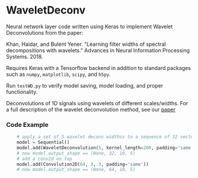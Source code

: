 # WaveletDeconv
Neural network layer code written using Keras to implement Wavelet Deconvolutions from the paper:

Khan, Haidar, and Bulent Yener. "Learning filter widths of spectral decompositions with wavelets." Advances in Neural Information Processing Systems. 2018.

Requires Keras with a Tensorflow backend in addition to standard packages such as `numpy`, `matplotlib`, `scipy`, and `h5py`.

Run `testWD.py` to verify model saving, model loading, and proper functionality.

Deconvolutions of 1D signals using wavelets of different scales/widths. For a full description of the wavelet deconvolution method, see our [paper](http://papers.nips.cc/paper/7711-learning-filter-widths-of-spectral-decompositions-with-wavelets.pdf)

    
### Code Example
```python
    # apply a set of 5 wavelet deconv widthss to a sequence of 32 vectors with 10 timesteps
    model = Sequential()
    model.add(WaveletDeconvolution(5, kernel_length=200, padding='same', input_shape=(32, 10), data_format='channels_first'))
    # now model.output_shape == (None, 32, 10, 5)
    # add a conv2d on top
    model.add(Convolution2D(64, 3, 3, padding='same'))
    # now model.output_shape == (None, 64, 10, 5)
```

